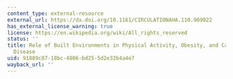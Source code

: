 ```yaml
---
content_type: external-resource
external_url: https://dx.doi.org/10.1161/CIRCULATIONAHA.110.969022
has_external_license_warning: true
license: https://en.wikipedia.org/wiki/All_rights_reserved
status: ''
title: Role of Built Environments in Physical Activity, Obesity, and Cardiovascular
  Disease
uid: 91889c87-18bc-4806-bd25-5d2e32b4a4e7
wayback_url: ''
---
```

